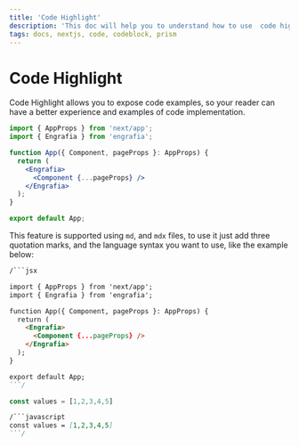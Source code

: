 ```yaml
---
title: 'Code Highlight'
description: 'This doc will help you to understand how to use  code highlight.'
tags: docs, nextjs, code, codeblock, prism
---
```


# Code Highlight

Code Highlight allows you to expose code examples, so your reader can have a better experience and examples of code implementation.

```jsx
import { AppProps } from 'next/app';
import { Engrafia } from 'engrafia';

function App({ Component, pageProps }: AppProps) {
  return (
    <Engrafia>
      <Component {...pageProps} />
    </Engrafia>
  );
}

export default App;
```

This feature is supported using `md`, and `mdx` files, to use it just add three quotation marks, and the language syntax you want to use, like the example below:

```md
/```jsx

import { AppProps } from 'next/app';
import { Engrafia } from 'engrafia';

function App({ Component, pageProps }: AppProps) {
  return (
    <Engrafia>
      <Component {...pageProps} />
    </Engrafia>
  );
}

export default App;
```/
```


```javascript
const values = [1,2,3,4,5]
```
```md
/```javascript
const values = [1,2,3,4,5]
```/
```